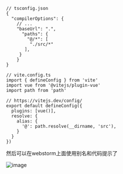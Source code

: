 ```json{6-11}
// tsconfig.json
{
  "compilerOptions": {
    // ...
    "baseUrl": ".",
      "paths": {
        "@/*": [
         "./src/*"
       ],
     }
	}
}
```

```typescript{25-29}
// vite.config.ts
import { defineConfig } from 'vite'
import vue from '@vitejs/plugin-vue'
import path from 'path'

// https://vitejs.dev/config/
export default defineConfig({
  plugins: [vue()],
  resolve: {
    alias: {
      '@': path.resolve(__dirname, 'src'),
    }
  }
})
```

然后可以在webstorm上面使用别名和代码提示了



![image](https://upic.fassr.com/uPic/2022-08-17/09:56:10-xBiVpr_image.png)
